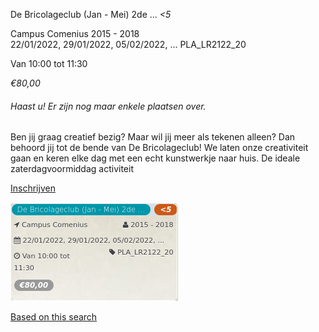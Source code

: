 De Bricolageclub (Jan - Mei) 2de ... *<5*

Campus Comenius 2015 - 2018  
22/01/2022, 29/01/2022, 05/02/2022, ... PLA\_LR2122\_20  

Van 10:00 tot 11:30

*€80,00*

  

###### *Haast u! Er zijn nog maar enkele plaatsen over.*

  

Ben jij graag creatief bezig? Maar wil jij meer als tekenen alleen? Dan behoord jij tot de bende van De Bricolageclub! We laten onze creativiteit gaan en keren elke dag met een echt kunstwerkje naar huis. De ideale zaterdagvoormiddag activiteit

[Inschrijven](https://tickets.vgc.be/activity/subscribe/PLA_LR2122_20)

![](68217.png)

[Based on this search](https://tickets.vgc.be/activity/index?&vrijeplaatsen=1&Age%5B%5D=3%2C5&entity=286)